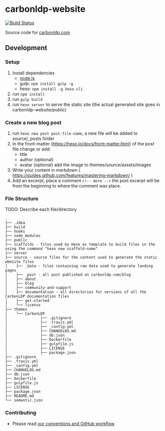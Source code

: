 # carbonldp-website

[![Build Status](https://travis-ci.org/CarbonLDP/carbonldp-website.svg)](https://travis-ci.org/CarbonLDP/carbonldp-website)

Source code for [carbonldp.com](https://carbonldp.com)

## Development 

### Setup

1. Install dependencies
    - [node.js](https://nodejs.org/en/)
    - gulp: `npm install gulp -g`
    - hexo: `npm install -g hexo-cli`
2. run `npm install`
3. run `gulp build`
4. run `hexo server` to serve the static site (the actual generated site goes in carbonldp-website/public)

### Create a new blog post

1. run `hexo new post post-file-name`, a new file will be added to source/_posts folder
2. In the front-matter (https://hexo.io/docs/front-matter.html) of the post file change or add:
	- title
	- author (optional)
	- avatar (optional) add the image to themes/source/assets/images
3. Write your content in markdown ( https://guides.github.com/features/mastering-markdown/ )
4. Add an excerpt, place a comment `<!-- more -->` the post excerpt will be from the beginning to where the comment was place.

### File Structure

TODO: Describe each file/directory

    .
    ├── .idea                               
    ├── build
    ├── hooks                       
    ├── node_modules                        
    ├── public                       
    ├── scaffolds - files used by Hexo as template to build files in the using the command "hexo new scaffold-name"
    ├── server                        
    ├── source - source files for the content used to generate the static wbesite files
    │    ├── _data - files containing raw data used to generate landing pages
    │    ├── _post - all post published on carbonldp.com/blog
    │    ├── about
    │    ├── blog
    │    ├── community-and-support
    │    ├── documentation - all directories for versions of all the CarbonLDP documentation files
    │    ├── get-started
    │    └── license
    ├── themes
    │    └── CarbonLDP
    │               ├── .gitignore
    │           	├── .travis.yml
    │           	├── _config.yml
    │           	├── CHANGELOG.md
    │           	├── db.json
    │           	├── Dockerfile
    │           	├── gulpfile.js
    │           	├── LICENSE
    │           	├── package.json
    ├── .gitignore 
	├── .travis.yml
	├── _config.yml
	├── CHANGELOG.md
	├── db.json
	├── Dockerfile
	├── gulpfile.js
	├── LICENSE
	├── package.json
	├── README.md
    └── semantic.json
    
### Contributing

- Please read [our conventions and GitHub workflow](https://github.com/CarbonLDP/carbonldp/wiki/GitHub-conventions-and-workflow-for-Carbon-LDP)
